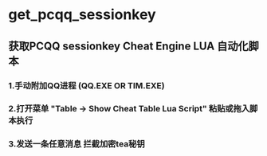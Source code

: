 # get_pcqq_sessionkey  
## 获取PCQQ sessionkey Cheat Engine LUA 自动化脚本    
### 1.手动附加QQ进程 (QQ.EXE OR TIM.EXE)   
### 2.打开菜单 "Table -> Show Cheat Table Lua Script" 粘贴或拖入脚本执行  
### 3.发送一条任意消息 拦截加密tea秘钥
